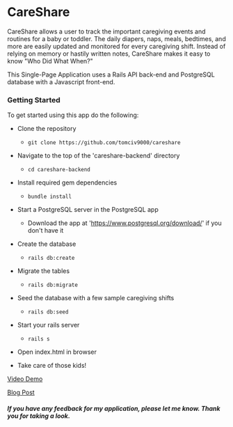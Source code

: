# CareShare

CareShare allows a user to track the important caregiving events and routines for a baby or toddler. The daily diapers, naps, meals, bedtimes, and more are easily updated and monitored for every caregiving shift.  Instead of relying on memory or hastily written notes, CareShare makes it easy to know "Who Did What When?"

This Single-Page Application uses a Rails API back-end and PostgreSQL database with a Javascript front-end.  


### Getting Started

To get started using this app do the following:

- Clone the repository
  - ```git clone https://github.com/tomciv9000/careshare```

- Navigate to the top of the 'careshare-backend' directory
  - ```cd careshare-backend```
- Install required gem dependencies
  - ```bundle install```
- Start a PostgreSQL server in the PostgreSQL app
  - Download the app at 'https://www.postgresql.org/download/' if you don't have it
- Create the database
  - ```rails db:create```
- Migrate the tables
  - ```rails db:migrate```
- Seed the database with a few sample caregiving shifts
  - ```rails db:seed```
- Start your rails server
  - ```rails s```
- Open index.html in browser

- Take care of those kids!

[Video Demo](https://www.dropbox.com/s/gkcgxvq8kitlgt5/CARESHARE_Thomas_White.mp4?dl=0)

[Blog Post](https://tomciv9000.github.io/taking_care)

##### If you have any feedback for my application, please let me know. Thank you for taking a look.